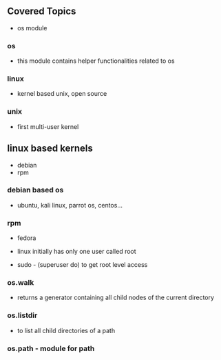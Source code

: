 ## Covered Topics
- os module

### os
- this module contains helper functionalities related to os

### linux
- kernel based unix, open source

### unix
- first multi-user kernel


## linux based kernels
- debian
- rpm

### debian based os
- ubuntu, kali linux, parrot os, centos...

### rpm
- fedora

- linux initially has only one user called root
- sudo - (superuser do) to get root level access


### os.walk
- returns a generator containing all child nodes of the current directory


### os.listdir
- to list all child directories of a path


### os.path - module for path 